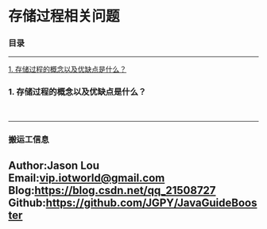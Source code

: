 # 存储过程相关问题

### 目录

---
<a href="#1">1. 存储过程的概念以及优缺点是什么？</a> <br>


### <a name="1">1. 存储过程的概念以及优缺点是什么？</a>
&ensp;&ensp;&ensp;&ensp;






---
### 搬运工信息
Author:Jason Lou <br>
Email:vip.iotworld@gmail.com <br>
Blog:https://blog.csdn.net/qq_21508727 <br>
Github:https://github.com/JGPY/JavaGuideBooster <br>
---